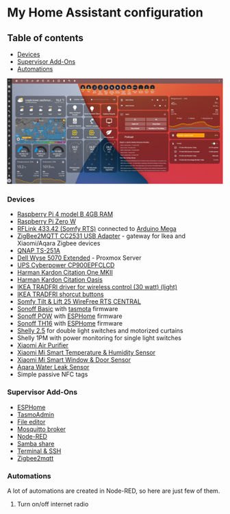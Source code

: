 # My Home Assistant configuration

## Table of contents
- [Devices](#devices)
- [Supervisor Add-Ons](#supervisor-add-ons)
- [Automations](#automations)

![My home assistant](hass-screen-1.jpg)

### Devices
* [Raspberry Pi 4 model B 4GB RAM](https://www.raspberrypi.org/products/raspberry-pi-4-model-b/)
* [Raspberry Pi Zero W](https://www.raspberrypi.com/products/raspberry-pi-zero-2-w/)
* [RFLink 433.42 (Somfy RTS)](https://www.nodo-shop.nl/en/rflink-gateway/195-rflink-43342-somfy-rts-arduino-antenne-usb-cable.html) connected to [Arduino Mega](https://www.arduino.cc/en/pmwiki.php?n=Main/ArduinoBoardMega)
* [ZigBee2MQTT CC2531 USB Adapter](https://www.zigbee2mqtt.io/) - gateway for Ikea and Xiaomi/Aqara Zigbee devices
* [QNAP TS-251A](https://www.qnap.com/en/product/ts-251a)
* [Dell Wyse 5070 Extended](https://www.dell.com/en-us/shop/wyse-endpoints-and-software/wyse-5070-thin-client/spd/wyse-5070-thin-client/xcto5070slimthinclient2) - Proxmox Server
* [UPS Cyberpower CP900EPFCLCD](https://www.cyberpower.com/eu/EN/product/sku/CP900EPFCLCD)
* [Harman Kardon Citation One MKII](https://pl.harmankardon.com/citation-series/CITATION+ONE+MK2.html)
* [Harman Kardon Citation Oasis](https://pl.harmankardon.com/CITATION+OASIS.html)
* [IKEA TRADFRI driver for wireless control (30 watt) (light)](https://www.ikea.com/us/en/p/tradfri-driver-for-wireless-control-gray-60342661/)
* [IKEA TRADFRI shorcut buttons](https://www.ikea.com/us/en/p/tradfri-shortcut-button-white-smart-20356382/)
* [Somfy Tilt & Lift 25 WireFree RTS CENTRAL](https://www.somfy.co.uk/products/1002295/tilt-lift-25-rts-central)
* [Sonoff Basic](https://sonoff.tech/product/diy-smart-switch/basicr2/) with [tasmota](https://tasmota.github.io) firmware
* [Sonoff POW](https://sonoff.tech/product/diy-smart-switch/pow/) with [ESPHome](https://esphome.io/) firmware
* [Sonoff TH16](https://sonoff.tech/product/diy-smart-switch/th10-th16/) with [ESPHome](https://esphome.io/) firmware
* [Shelly 2.5](https://shelly.cloud/products/shelly-25-smart-home-automation-relay/) for double light switches and motorized curtains
* Shelly 1PM with power monitoring for single light switches
* [Xiaomi Air Purifier](https://www.mi.com/global/air)
* [Xiaomi Mi Smart Temperature & Humidity Sensor](https://www.mi-store.com.au/mi-temperature-and-humidity-monitor)
* [Xiaomi Mi Smart Window & Door Sensor](https://www.mi-store.com.au/xiaomi-mi-window-and-door-sensor-1)
* [Aqara Water Leak Sensor](https://www.aqara.com/us/water_leak_sensor.html)
* Simple passive NFC tags

### Supervisor Add-Ons
* [ESPHome](https://esphome.io/)
* [TasmoAdmin](https://github.com/hassio-addons/addon-tasmoadmin)
* [File editor](https://github.com/home-assistant/addons/tree/master/configurator)
* [Mosquitto broker](https://github.com/home-assistant/addons/tree/master/mosquitto)
* [Node-RED](https://github.com/hassio-addons/addon-node-red)
* [Samba share](https://github.com/home-assistant/addons/tree/master/samba)
* [Terminal & SSH](https://github.com/home-assistant/addons/tree/master/ssh)
* [Zigbee2mqtt](https://github.com/zigbee2mqtt/hassio-zigbee2mqtt/tree/master/zigbee2mqtt)


### Automations
A lot of automations are created in Node-RED, so here are just few of them.
1. Turn on/off internet radio


